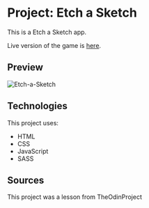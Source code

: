 # Project: Etch a Sketch

This is a Etch a Sketch app.

Live version of the game is [here](https://jonaskaruzas.github.io/2022_practice_odin-etch-a-sketch/).

## Preview

![Etch-a-Sketch](https://jonaskaruzas.github.io/2022_practice_odin-etch-a-sketch/img/demo_pic.png "Etch-a-Sketch")

## Technologies

This project uses:

- HTML
- CSS
- JavaScript
- SASS

## Sources

This project was a lesson from TheOdinProject
